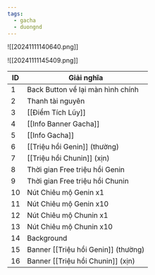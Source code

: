 ```yaml
---
tags:
  - gacha
  - duongnd
---
```


![[20241111140640.png]]

![[20241111145409.png]]


| ID  | Giải nghĩa                          |
| --- | ----------------------------------- |
| 1   | Back Button về lại màn hình chính   |
| 2   | Thanh tài nguyên                    |
| 3   | [[Điểm Tích Lũy]]                   |
| 4   | [[Info Banner Gacha]]               |
| 5   | [[Info Gacha]]                      |
| 6   | [[Triệu hồi Genin]] (thường)        |
| 7   | [[Triệu hồi Chunin]] (xịn)          |
| 8   | Thời gian Free triệu hồi Genin      |
| 9   | Thời gian Free triệu hồi Chunin     |
| 10  | Nút Chiêu mộ Genin x1               |
| 11  | Nút Chiêu mộ Genin x10              |
| 12  | Nút Chiêu mộ Chunin x1              |
| 13  | Nút Chiêu mộ Chunin x10             |
| 14  | Background                          |
| 15  | Banner [[Triệu hồi Genin]] (thường) |
| 16  | Banner [[Triệu hồi Chunin]] (xịn)   |

